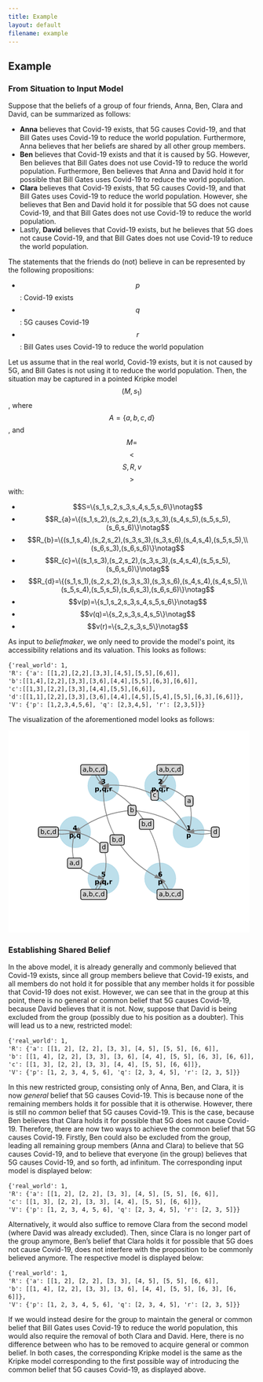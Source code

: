 ```yaml
---
title: Example
layout: default
filename: example
--- 
```

## Example

### From Situation to Input Model

Suppose that the beliefs of a group of four friends, Anna, Ben, Clara and David, can be summarized as follows:

* __Anna__ believes that Covid-19 exists, that 5G causes Covid-19, and that Bill Gates uses Covid-19 to reduce the world population. Furthermore, Anna believes that her beliefs are shared by all other group members.
* __Ben__ believes that Covid-19 exists and that it is caused by 5G. However, Ben believes that Bill Gates does not use Covid-19 to reduce the world population. Furthermore, Ben believes that Anna and David hold it for possible that Bill Gates uses Covid-19 to reduce the world population.
* __Clara__ believes that Covid-19 exists, that 5G causes Covid-19, and that Bill Gates uses Covid-19 to reduce the world population. However, she believes that Ben and David hold it for possible that 5G does not cause Covid-19, and that Bill Gates does not use Covid-19 to reduce the world population. 
* Lastly, __David__ believes that Covid-19 exists, but he believes that 5G does not cause Covid-19, and that Bill Gates does not use Covid-19 to reduce the world population.  

The statements that the friends do (not) believe in can be represented by the following propositions:

* $$p$$: Covid-19 exists
* $$q$$: 5G causes Covid-19
* $$r$$: Bill Gates uses Covid-19 to reduce the world population

Let us assume that in the real world, Covid-19 exists, but it is not caused by 5G, and Bill Gates is not using it to reduce the world population.
Then, the situation may be captured in a pointed Kripke model $$(M, s_1)$$, where $$A =\{a,b,c,d\}$$, and $$M =$$ $$<$$$$S,R,v$$$$>$$ with:
* $$S=\{s_1,s_2,s_3,s_4,s_5,s_6\}\notag$$
* $$R_{a}=\{(s_1,s_2),(s_2,s_2),(s_3,s_3),(s_4,s_5),(s_5,s_5),(s_6,s_6)\}\notag$$
* $$R_{b}=\{(s_1,s_4),(s_2,s_2),(s_3,s_3),(s_3,s_6),(s_4,s_4),(s_5,s_5),\\  (s_6,s_3),(s_6,s_6)\}\notag$$
* $$R_{c}=\{(s_1,s_3),(s_2,s_2),(s_3,s_3),(s_4,s_4),(s_5,s_5),(s_6,s_6)\}\notag$$
* $$R_{d}=\{(s_1,s_1),(s_2,s_2),(s_3,s_3),(s_3,s_6),(s_4,s_4),(s_4,s_5),\\  (s_5,s_4),(s_5,s_5),(s_6,s_3),(s_6,s_6)\}\notag$$
* $$v(p)=\{s_1,s_2,s_3,s_4,s_5,s_6\}\notag$$
* $$v(q)=\{s_2,s_3,s_4,s_5\}\notag$$
* $$v(r)=\{s_2,s_3,s_5\}\notag$$

As input to _beliefmaker_, we only need to provide the model's point, its accessibility relations and its valuation. This looks as follows:

```
{'real_world': 1,
'R': {'a': [[1,2],[2,2],[3,3],[4,5],[5,5],[6,6]],
'b':[[1,4],[2,2],[3,3],[3,6],[4,4],[5,5],[6,3],[6,6]],
'c':[[1,3],[2,2],[3,3],[4,4],[5,5],[6,6]],
'd':[[1,1],[2,2],[3,3],[3,6],[4,4],[4,5],[5,4],[5,5],[6,3],[6,6]]},
'V': {'p': [1,2,3,4,5,6], 'q': [2,3,4,5], 'r': [2,3,5]}}
```

The visualization of the aforementioned model looks as follows:

![img_model_1][model_1]

### Establishing Shared Belief

In the above model, it is already generally and commonly believed that Covid-19 exists, since all group members believe that Covid-19 exists, and all members do not hold it for possible that any member holds it for possible that Covid-19 does not exist. However, we can see that in the group at this point, there is no general or common belief that 5G causes Covid-19, because David believes that it is not. Now, suppose that David is being excluded from the group (possibly due to his position as a doubter). This will lead us to a new, restricted model: 

```
{'real_world': 1,
'R': {'a': [[1, 2], [2, 2], [3, 3], [4, 5], [5, 5], [6, 6]], 
'b': [[1, 4], [2, 2], [3, 3], [3, 6], [4, 4], [5, 5], [6, 3], [6, 6]], 
'c': [[1, 3], [2, 2], [3, 3], [4, 4], [5, 5], [6, 6]]},
'V': {'p': [1, 2, 3, 4, 5, 6], 'q': [2, 3, 4, 5], 'r': [2, 3, 5]}} 
```

In this new restricted group, consisting only of Anna, Ben, and Clara, it is now _general_ belief that 5G causes Covid-19. This is because none of the remaining members holds it for possible that it is otherwise. However, there is still no _common_ belief that 5G causes Covid-19. This is the case, because Ben believes that Clara holds it for possible that 5G does not cause Covid-19. Therefore, there are now two ways to achieve the common belief that 5G causes Covid-19. Firstly, Ben could also be excluded from the group, leading all remaining group members (Anna and Clara) to believe that 5G causes Covid-19, and to believe that everyone (in the group) believes that 5G causes Covid-19, and so forth, ad infinitum. The corresponding input model is displayed below:

```
{'real_world': 1,
'R': {'a': [[1, 2], [2, 2], [3, 3], [4, 5], [5, 5], [6, 6]], 
'c': [[1, 3], [2, 2], [3, 3], [4, 4], [5, 5], [6, 6]]},
'V': {'p': [1, 2, 3, 4, 5, 6], 'q': [2, 3, 4, 5], 'r': [2, 3, 5]}}
```

Alternatively, it would also suffice to remove Clara from the second model (where David was already excluded). Then, since Clara is no longer part of the group anymore, Ben’s belief that Clara holds it for possible that 5G does not cause Covid-19, does not interfere with the proposition to be commonly believed anymore. The respective model is displayed below:  

```
{'real_world': 1,
'R': {'a': [[1, 2], [2, 2], [3, 3], [4, 5], [5, 5], [6, 6]], 
'b': [[1, 4], [2, 2], [3, 3], [3, 6], [4, 4], [5, 5], [6, 3], [6, 6]]}, 
'V': {'p': [1, 2, 3, 4, 5, 6], 'q': [2, 3, 4, 5], 'r': [2, 3, 5]}}
```

If we would instead desire for the group to maintain the general or common belief that Bill Gates uses Covid-19 to reduce the world population, this would also require the removal of both Clara and David. Here, there is no difference between who has to be removed to acquire general or common belief. In both cases, the corresponding Kripke model is the same as the Kripke model corresponding to the first possible way of introducing the common belief that 5G causes Covid-19, as displayed above.

[model_1]: https://github.com/Bick95/beliefmaker/blob/gh-pages/images/example_model_1.png "Visualization of model"
